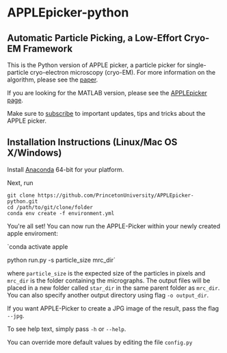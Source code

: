 # APPLEpicker-python
## Automatic Particle Picking, a Low-Effort Cryo-EM Framework

This is the Python version of APPLE picker, a particle picker for single-particle cryo-electron microscopy (cryo-EM).
For more information on the algorithm, please see the [paper](https://doi.org/10.1016/j.jsb.2018.08.012).

If you are looking for the MATLAB version, please see the [APPLEpicker page](https://github.com/PrincetonUniversity/APPLEpicker).

Make sure to [subscribe](http://eepurl.com/dFmFfn) to important updates, tips and tricks about the APPLE picker.

## Installation Instructions (Linux/Mac OS X/Windows)

Install [Anaconda](https://www.anaconda.com/distribution/) 64-bit for your platform.

Next, run

```
git clone https://github.com/PrincetonUniversity/APPLEpicker-python.git
cd /path/to/git/clone/folder
conda env create -f environment.yml
```

You're all set! You can now run the APPLE-Picker within your newly created apple enviroment:

`conda activate apple

python run.py -s particle_size mrc_dir`

where `particle_size` is the expected size of the particles in pixels and `mrc_dir` is the folder containing the micrographs. The output files will be placed in a new folder called `star_dir` in the same parent folder as `mrc_dir`. You can also specify another output directory using flag `-o output_dir`.

If you want APPLE-Picker to create a JPG image of the result, pass the flag `--jpg`.

To see help text, simply pass `-h` or `--help`.

You can override more default values by editing the file `config.py`

